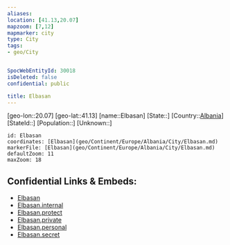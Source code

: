 ```yaml
---
aliases: 
location: [41.13,20.07]
mapzoom: [7,12] 
mapmarker: city 
type: City
tags:
- geo/City


SpocWebEntityId: 30018
isDeleted: false
confidential: public

title: Elbasan
---
```

[geo-lon::20.07]
[geo-lat::41.13]
[name::Elbasan]
[State::]
[Country::[Albania](geo/Continent/Europe/Albania.md)]
[StateId::]
[Population::]
[Unknown::]


```leaflet
id: Elbasan
coordinates: [Elbasan](geo/Continent/Europe/Albania/City/Elbasan.md)
markerFile: [Elbasan](geo/Continent/Europe/Albania/City/Elbasan.md)
defaultZoom: 11 
maxZoom: 18
```


## Confidential Links & Embeds: 
- [Elbasan](../../../../../../_public/geo/Continent/Europe/Albania/City/Elbasan.md) 
- [Elbasan.internal](../../../../../../_internal/geo/Continent/Europe/Albania/City/Elbasan.internal.md) 
- [Elbasan.protect](../../../../../../_protect/geo/Continent/Europe/Albania/City/Elbasan.protect.md) 
- [Elbasan.private](../../../../../../_private/geo/Continent/Europe/Albania/City/Elbasan.private.md) 
- [Elbasan.personal](../../../../../../_personal/geo/Continent/Europe/Albania/City/Elbasan.personal.md) 
- [Elbasan.secret](../../../../../../_secret/geo/Continent/Europe/Albania/City/Elbasan.secret.md) 

